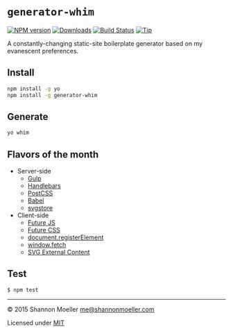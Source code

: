 # `generator-whim`

[![NPM version][npm-img]][npm-url] [![Downloads][downloads-img]][npm-url] [![Build Status][travis-img]][travis-url] [![Tip][amazon-img]][amazon-url]

A constantly-changing static-site boilerplate generator based on my evanescent preferences.

## Install

```bash
npm install -g yo
npm install -g generator-whim
```

## Generate

```bash
yo whim
```

## Flavors of the month

- Server-side
  - [Gulp](http://gulpjs.com)
  - [Handlebars](http://handlebarsjs.com)
  - [PostCSS](https://github.com/postcss/postcss)
  - [Babel](https://babeljs.io)
  - [svgstore](https://github.com/w0rm/gulp-svgstore)
- Client-side
  - [Future JS](http://babeljs.io/docs/learn-es2015/)
  - [Future CSS](http://cssnext.io/features/)
  - [document.registerElement](https://github.com/WebReflection/document-register-element)
  - [window.fetch](https://github.com/github/fetch)
  - [SVG External Content](https://github.com/jonathantneal/svg4everybody)

## Test

    $ npm test

----

© 2015 Shannon Moeller <me@shannonmoeller.com>

Licensed under [MIT](http://shannonmoeller.com/mit.txt)

[amazon-img]:    https://img.shields.io/badge/amazon-tip_jar-yellow.svg?style=flat-square
[amazon-url]:    https://www.amazon.com/gp/registry/wishlist/1VQM9ID04YPC5?sort=universal-price
[downloads-img]: http://img.shields.io/npm/dm/generator-whim.svg?style=flat-square
[npm-img]:       http://img.shields.io/npm/v/generator-whim.svg?style=flat-square
[npm-url]:       https://npmjs.org/package/generator-whim
[travis-img]:    http://img.shields.io/travis/shannonmoeller/generator-whim.svg?style=flat-square
[travis-url]:    https://travis-ci.org/shannonmoeller/generator-whim
